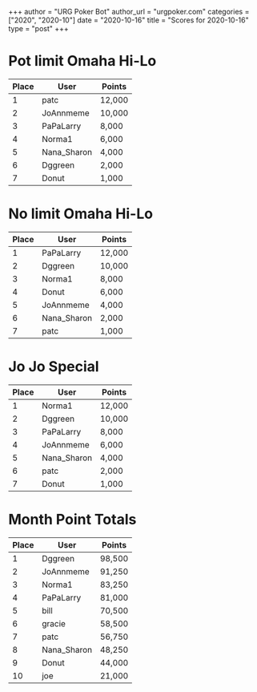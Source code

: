 +++
author = "URG Poker Bot"
author_url = "urgpoker.com"
categories = ["2020", "2020-10"]
date = "2020-10-16"
title = "Scores for 2020-10-16"
type = "post"
+++
# Pot limit Omaha Hi-Lo

| Place | User | Points |
|-------|------|--------|
| 1 | patc | 12,000 |
| 2 | JoAnnmeme | 10,000 |
| 3 | PaPaLarry | 8,000 |
| 4 | Norma1 | 6,000 |
| 5 | Nana_Sharon | 4,000 |
| 6 | Dggreen | 2,000 |
| 7 | Donut | 1,000 |

# No limit Omaha Hi-Lo

| Place | User | Points |
|-------|------|--------|
| 1 | PaPaLarry | 12,000 |
| 2 | Dggreen | 10,000 |
| 3 | Norma1 | 8,000 |
| 4 | Donut | 6,000 |
| 5 | JoAnnmeme | 4,000 |
| 6 | Nana_Sharon | 2,000 |
| 7 | patc | 1,000 |

# Jo Jo Special

| Place | User | Points |
|-------|------|--------|
| 1 | Norma1 | 12,000 |
| 2 | Dggreen | 10,000 |
| 3 | PaPaLarry | 8,000 |
| 4 | JoAnnmeme | 6,000 |
| 5 | Nana_Sharon | 4,000 |
| 6 | patc | 2,000 |
| 7 | Donut | 1,000 |

# Month Point Totals

| Place | User | Points |
|-------|------|--------|
| 1 | Dggreen | 98,500 |
| 2 | JoAnnmeme | 91,250 |
| 3 | Norma1 | 83,250 |
| 4 | PaPaLarry | 81,000 |
| 5 | bill | 70,500 |
| 6 | gracie | 58,500 |
| 7 | patc | 56,750 |
| 8 | Nana_Sharon | 48,250 |
| 9 | Donut | 44,000 |
| 10 | joe | 21,000 |
